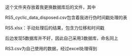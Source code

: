 这个文件夹存放着我更换数据库后的文件，其中

RS5_cyclic_data_disposed.csv包含着我进行伪时间戳处理的表

RS5.xlsx：手动处理后的结果，包含力位移和时间戳

后边发现5数据库并不好，因此自己采用3数据库，命名同上

RS3.csv为自己使用的数据，经过excel处理得到